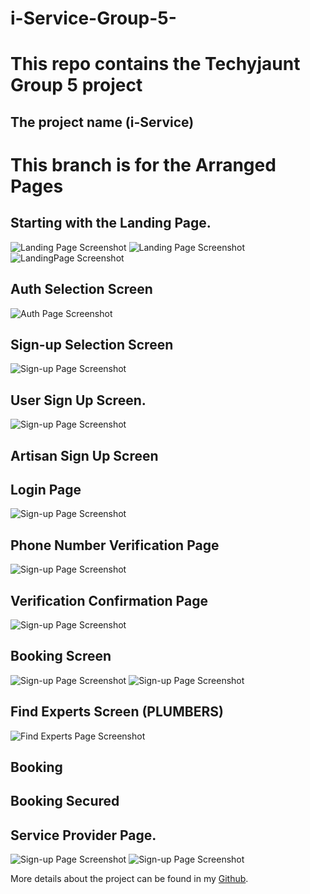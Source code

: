 # i-Service-Group-5-

# This repo contains the Techyjaunt Group 5 project
## The project name (i-Service) 

# This branch is for the Arranged Pages 

## Starting with the Landing Page.
![Landing Page Screenshot](/Images/Screenshot%20(139).png)
![Landing Page Screenshot](/Images/Screenshot%20(140).png)
![LandingPage Screenshot](/Images/Screenshot%20(141).png)

## Auth Selection Screen
![Auth Page Screenshot](/Images/Screenshot%20(143).png)

## Sign-up Selection Screen
![Sign-up Page Screenshot](/Images/Screenshot%20(144).png)

## User Sign Up Screen.
![Sign-up Page Screenshot](/Images/Screenshot%20(142).png)

## Artisan Sign Up Screen

## Login Page
![Sign-up Page Screenshot](/Images/Screenshot%20(147).png)

## Phone Number Verification Page
![Sign-up Page Screenshot](/Images/Screenshot%20(148).png)

## Verification Confirmation Page 
![Sign-up Page Screenshot](/Images/Screenshot%20(151).png)

## Booking Screen
![Sign-up Page Screenshot](/Images/Screenshot%20(137).png)
![Sign-up Page Screenshot](/Images/Screenshot%20(138).png)

## Find Experts Screen (PLUMBERS)
![Find Experts Page Screenshot](/Images/Screenshot%20(152).png)

## Booking

## Booking Secured


## Service Provider Page.
![Sign-up Page Screenshot](/Images/Screenshot%20(145).png)
![Sign-up Page Screenshot](/Images/Screenshot%20(146).png)


More details about the project can be found in my [Github](https://github.com/Hnn3y).